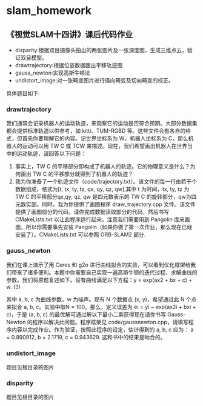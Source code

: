 # slam_homework
##  《视觉SLAM十四讲》课后代码作业
- disparity:根据双目摄像头拍出的两张图片及一张深度图，生成三维点云，验证双目模型。
- drawtrajectory:根据位姿数据画出平移轨迹图
- gauss_newton:实现高斯牛顿法
- undistort_image:对一张畸变图片进行径向畸变及切向畸变的校正。

具体题目如下:

###  drawtrajectory
我们通常会记录机器人的运动轨迹，来观察它的运动是否符合预期。大部分数据集都会提供标准轨迹以供参考，如 kitti、TUM-RGBD 等。这些文件会有各自的格式，但首先你要理解它的内容。记世界坐标系为 W，机器人坐标系为 C，那么机器人的运动可以用 TW C 或 TCW 来描述。现在，我们希望画出机器人在世界当中的运动轨迹，请回答以下问题：
1. 事实上，TW C 的平移部分即构成了机器人的轨迹。它的物理意义是什么？为何画出 TW C 的平移部分就得到了机器人的轨迹？
2. 我为你准备了一个轨迹文件（code/trajectory.txt）。该文件的每一行由若干个数据组成，格式为[t, tx, ty, tz, qx, qy, qz, qw],其中 t 为时间，tx, ty, tz 为 TW C 的平移部分qx,qy, qz, qw 是四元数表示的 TW C 的旋转部分，qw为四元数实部。同时，我为你提供了画图程序 draw_trajectory.cpp 文件。该文件提供了画图部分的代码，请你完成数据读取部分的代码，然后书写 CMakeLists.txt 以让此程序运行起来。注意我们需要用到 Pangolin 库来画图，所以你需要事先安装 Pangolin（如果你做了第一次作业，那么现在已经安装了）。CMakeLists.txt 可以参照 ORB-SLAM2 部分.


###  gauss_newton
我们在课上演示了用 Ceres 和 g2o 进行曲线拟合的实验，可以看到优化框架给我们带来了诸多便利。本题中你需要自己实现一遍高斯牛顿的迭代过程，求解曲线的参数。我们将原题复述如下。设有曲线满足以下方程：y = exp(ax2 + bx + c) + w. (3)

其中 a, b, c 为曲线参数，w 为噪声。现有 N 个数据点 (x, y)，希望通过此 N 个点来拟合 a, b, c。实验中取N = 100。那么，定义误差为 ei = yi − exp(ax2i + bxi + c)，于是 (a, b, c) 的最优解可通过解以下最小二乘获得现在请你书写 Gauss-Newton 的程序以解决此问题。程序框架见 code/gaussnewton.cpp，请填写程序内容以完成作业。作为验证，按照此程序的设定，估计得到的 a, b, c 应为：
                    a = 0.890912, b = 2.1719, c = 0.943629.
这和书中的结果是吻合的。

###  undistort_image
题目见根目录的图片

###  disparity
题目见根目录的图片






























